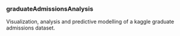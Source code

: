 ### graduateAdmissionsAnalysis
Visualization, analysis and predictive modelling of a kaggle graduate admissions dataset.
